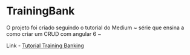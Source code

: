 # TrainingBank

O projeto foi criado seguindo o tutorial do Medium ~ série que ensina a como criar um CRUD com angular 6 ~

Link - [Tutorial Training Banking](https://medium.com/trainingcenter/criando-uma-aplica%C3%A7%C3%A3o-internet-banking-com-angular-6-na-pr%C3%A1tica-e-sem-complica%C3%A7%C3%B5es-6fcbf98dcc12)
